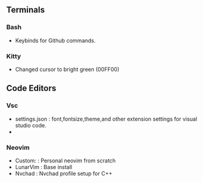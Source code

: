 ## Terminals
### Bash
* Keybinds for Github commands.

### Kitty
* Changed cursor to bright green (00FF00)

## Code Editors

### Vsc
* settings.json : font,fontsize,theme,and other extension settings for visual studio code.
* 
### Neovim  
* Custom: : Personal neovim from scratch 
* LunarVim : Base install  
* Nvchad : Nvchad profile setup for C++
